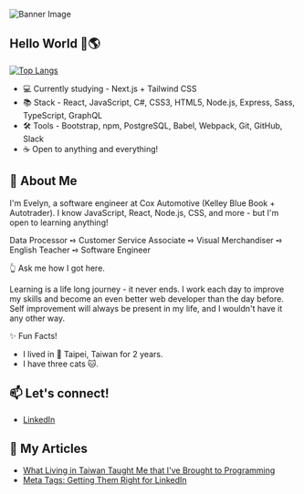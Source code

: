 ![Banner Image](https://github.com/pei-evelyn/pei-evelyn/blob/master/Images/banner.png)
## Hello World 👋🌎

[![Top Langs](https://github-readme-stats.vercel.app/api/top-langs/?username=pei-evelyn&layout=compact&bg_color=f4f7f7&title_color=65c0ba)](https://github.com/pei-evelyn/)


- 💻 Currently studying - Next.js + Tailwind CSS
- 📚 Stack - React, JavaScript, C#, CSS3, HTML5, Node.js, Express, Sass, TypeScript, GraphQL
- 🛠 Tools -  Bootstrap, npm, PostgreSQL, Babel, Webpack, Git, GitHub, Slack
- ☕ Open to anything and everything!

## 💬 About Me

I'm Evelyn, a software engineer at Cox Automotive (Kelley Blue Book + Autotrader). I know JavaScript, React, Node.js, CSS, and more - but I'm open to learning anything!

Data Processor ➺ Customer Service Associate ➺ Visual Merchandiser ➺ English Teacher ➺ Software Engineer

👆 Ask me how I got here.

Learning is a life long journey - it never ends. I work each day to improve my skills and become an even better web developer than the day before. Self improvement will always be present in my life, and I wouldn't have it any other way.

✨ Fun Facts! 

- I lived in 📍 Taipei, Taiwan for 2 years. 
- I have three cats 🐱.


## 📫 Let's connect!
- [LinkedIn](https://www.linkedin.com/in/evelyn-pei/)

## 📄 My Articles
- [What Living in Taiwan Taught Me that I've Brought to Programming](https://www.linkedin.com/pulse/what-living-taiwan-taught-me-ive-brought-programming-evelyn-pei/)
- [Meta Tags: Getting Them Right for LinkedIn](https://www.linkedin.com/pulse/meta-tags-getting-them-right-linkedin-evelyn-pei/)

